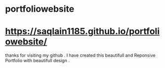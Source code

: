 # portfoliowebsite
# https://saqlain1185.github.io/portfoliowebsite/
thanks for visiting my github . 
I have created this beautifull and Reponsive Portfolio  with beautifull design . 
